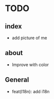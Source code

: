 # TODO

## index

* add picture of me

## about

* Improve with color

## General

* feat(I18n): add i18n
